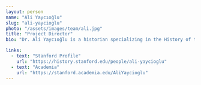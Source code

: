 ```yaml
---
layout: person
name: "Ali Yaycıoğlu"
slug: "ali-yaycioglu"
photo: "/assets/images/team/ali.jpg"
title: "Project Director"
bio: "Dr. Ali Yaycıoğlu is a historian specializing in the History of the Ottoman Empire, Middle East, and Modern Turkey. Currently he is serving as the director of the Abbasi Program of Islamic Studies and the Middle East Studies Forum. His research focuses on different dimensions of political, economic, and legal institutions and practices, as well as the social and cultural dynamics of the eighteenth and nineteenth centuries. Dr. Yaycıoğlu is particularly intrigued by visions, representations, and documentation of concepts like property, territory, and nature in early periods. His is also interested in the application of digital tools to comprehend, visualize, and conceptualize these historical perspectives. Dr. Yaycıoğlu offers courses on the Ottoman Empire and Modern Turkey, Empires, Markets, and Networks in the Early Modern World, Global History of the Age of Revolutions, Doing Economic History, and Digital Humanities. Dr. Yaycıoğlu's first book, Partners of the Empire: Crisis of the Ottoman Order in the Age of Revolutions (Stanford, 2016), reevaluates the Ottoman Empire within the global context of the revolutionary age in the late eighteenth and early nineteenth centuries. He also co-edited the Ottoman Digital Humanities Special Issue of the Journal of Ottoman and Turkish Studies (2023) and Crafting History: Essays on the Ottoman World and Beyond in Honor of Cemal Kafadar (Boston, 2023). Dr. Yaycıoğlu's essays on the history and contemporary affairs of the Republic of Turkey were published in his Uncertain Past Time: Empire, Republic, and Politics (in Turkish, Istanbul, 2024). Currently, he is immersed in two book projects: Karlowitz Moment: The Ottoman Empire and the Making of the Modern World, 1699-1839, a reconsideration of the Ottoman experience in the global context during the long eighteenth century and The Order of Debt: Power, Wealth, and Death in the Ottoman Empire, analyzing property, finance, and Ottoman statehood in the first half of the nineteenth century. Dr. Yaycıoğlu is the co-editor of the Stanford Ottoman World Series: Critical Studies in Empire, Nature and Knowledge also oversees a digital history project, Mapping Ottoman Epirus, housed in Stanford’s Center for Spatial and Textual Analysis (CESTA). Born and raised in Ankara, Turkey, Dr. Yaycıoğlu earned degrees in International Relations from the Middle East Technical University and Ottoman History from Bilkent University. Further studies led him to McGill University in Montreal, where he focused on Arabic and Islamic legal history. He completed his Ph.D. in History and Middle Eastern Studies at Harvard in 2008, followed by post-doctoral studies in the Agha Khan Program for Islamic Architecture at Harvard and later in Hellenic Studies at Princeton. He Joined the History Department at Stanford in 2011. Dr. Yaycıoğlu regularly writes opinion pieces in Gazete Oksijen and other venues in Turkish and English on History and contemporary politics, mainly focusing on Turkey and the Middle East. In parallel with his academic pursuits, Dr. Yaycıoğlu is engaged in visual arts."

links:
  - text: "Stanford Profile"
    url: "https://history.stanford.edu/people/ali-yaycioglu"
  - text: "Academia"
    url: "https://stanford.academia.edu/AliYaycioglu"
---
```

